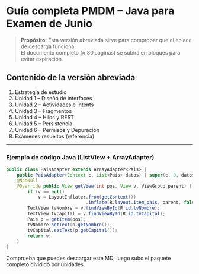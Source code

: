 
# Guía completa PMDM – **Java** para Examen de Junio

> **Propósito**: Esta versión abreviada sirve para comprobar que el enlace de descarga funciona.  
> El documento completo (≈ 80 páginas) se subirá en bloques para evitar expiración.

## Contenido de la versión abreviada

1. Estrategia de estudio
2. Unidad 1 – Diseño de interfaces  
3. Unidad 2 – Actividades e Intents  
4. Unidad 3 – Fragmentos  
5. Unidad 4 – Hilos y REST  
6. Unidad 5 – Persistencia  
7. Unidad 6 – Permisos y Depuración  
8. Exámenes resueltos (referencia)

---

### Ejemplo de código Java (ListView + ArrayAdapter)

```java
public class PaisAdapter extends ArrayAdapter<Pais> {
    public PaisAdapter(Context c, List<Pais> datos) { super(c, 0, datos); }
    @NonNull
    @Override public View getView(int pos, View v, ViewGroup parent) {
        if (v == null)
            v = LayoutInflater.from(getContext())
                              .inflate(R.layout.item_pais, parent, false);
        TextView tvNombre = v.findViewById(R.id.tvNombre);
        TextView tvCapital = v.findViewById(R.id.tvCapital);
        Pais p = getItem(pos);
        tvNombre.setText(p.getNombre());
        tvCapital.setText(p.getCapital());
        return v;
    }
}
```

Comprueba que puedes descargar este MD; luego subo el paquete completo dividido por unidades.
